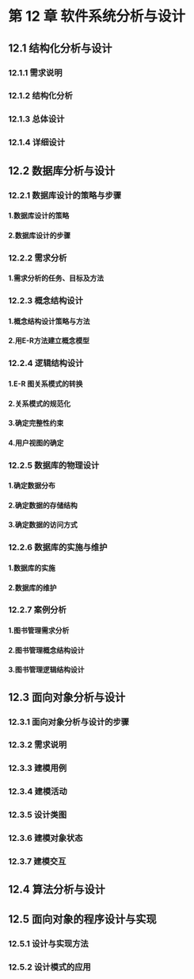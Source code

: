 # 第 12 章  软件系统分析与设计

## 12.1 结构化分析与设计

### 12.1.1 需求说明

### 12.1.2 结构化分析

### 12.1.3 总体设计

### 12.1.4 详细设计

## 12.2 数据库分析与设计

### 12.2.1 数据库设计的策略与步骤

#### 1.数据库设计的策略

#### 2.数据库设计的步骤

### 12.2.2 需求分析

#### 1.需求分析的任务、目标及方法

### 12.2.3 概念结构设计

#### 1.概念结构设计策略与方法

#### 2.用E-R方法建立概念模型

### 12.2.4 逻辑结构设计

#### 1.E-R 图关系模式的转换

#### 2.关系模式的规范化

#### 3.确定完整性约束

#### 4.用户视图的确定

### 12.2.5 数据库的物理设计

#### 1.确定数据分布

#### 2.确定数据的存储结构

#### 3.确定数据的访问方式

### 12.2.6 数据库的实施与维护

#### 1.数据库的实施

#### 2.数据库的维护

### 12.2.7 案例分析

#### 1.图书管理需求分析

#### 2.图书管理概念结构设计

#### 3.图书管理逻辑结构设计

## 12.3 面向对象分析与设计

### 12.3.1 面向对象分析与设计的步骤

### 12.3.2 需求说明

### 12.3.3 建模用例

### 12.3.4 建模活动

### 12.3.5 设计类图

### 12.3.6 建模对象状态

### 12.3.7 建模交互

## 12.4 算法分析与设计

## 12.5 面向对象的程序设计与实现

### 12.5.1 设计与实现方法

### 12.5.2 设计模式的应用